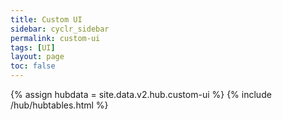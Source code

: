 ```yaml
---
title: Custom UI
sidebar: cyclr_sidebar
permalink: custom-ui
tags: [UI]
layout: page
toc: false
---
```

{% assign hubdata = site.data.v2.hub.custom-ui %}
{% include /hub/hubtables.html %}  